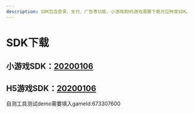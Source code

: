 ```yaml
---
description: SDK包含登录、支付、广告等功能，小游戏和H5游戏需要下载对应种类SDK。
---
```


# SDK下载

## 小游戏SDK：[20200106](https://chukong.oss-cn-qingdao.aliyuncs.com/res/Runtime_SDK_SEA_20200106.zip)

## H5游戏SDK：[20200106](https://chukong.oss-cn-qingdao.aliyuncs.com/res/H5_SDK_SEA_20200106.zip)

自测工具测试demo需要填入gameId:673307600

